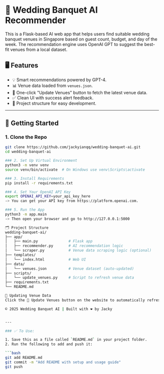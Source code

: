 # 💍 Wedding Banquet AI Recommender

This is a Flask-based AI web app that helps users find suitable wedding banquet venues in Singapore based on guest count, budget, and day of the week. The recommendation engine uses OpenAI GPT to suggest the best-fit venues from a local dataset.

## 🖥️ Features

- 💡 Smart recommendations powered by GPT-4.
- 📊 Venue data loaded from `venues.json`.
- 🔄 One-click "Update Venues" button to fetch the latest venue data.
- ✅ Clean UI with success alert feedback.
- 📁 Project structure for easy development.

---

## 🚀 Getting Started

### 1. Clone the Repo

```bash
git clone https://github.com/jackyianqq/wedding-banquet-ai.git
cd wedding-banquet-ai

### 2. Set Up Virtual Environment
python3 -m venv venv
source venv/bin/activate  # On Windows use venv\Scripts\activate

### 3. Install Requirements
pip install -r requirements.txt

### 4. Set Your OpenAI API Key
export OPENAI_API_KEY=your_api_key_here
-> You can get your API key from https://platform.openai.com.

### 5. Run the App
python3 -m app.main
-> Then open your browser and go to http://127.0.0.1:5000

🗂️ Project Structure
wedding-banquet-ai/
├── app/
│   ├── main.py              # Flask app
│   ├── recommender.py       # AI recommendation logic
│   └── scraper.py           # Venue data scraping logic (optional)
├── templates/
│   └── index.html           # Web UI
├── data/
│   └── venues.json          # Venue dataset (auto-updated)
├── scripts/
│   └── update_venues.py     # Script to refresh venue data
├── requirements.txt
└── README.md

🔁 Updating Venue Data
Click the 🔄 Update Venues button on the website to automatically refresh venue data. The backend will run scripts/update_venues.py and update data/venues.json.

© 2025 Wedding Banquet AI | Built with ❤️ by Jacky


---

### ✅ To Use:

1. Save this as a file called `README.md` in your project folder.
2. Run the following to add and push it:

```bash
git add README.md
git commit -m "Add README with setup and usage guide"
git push

